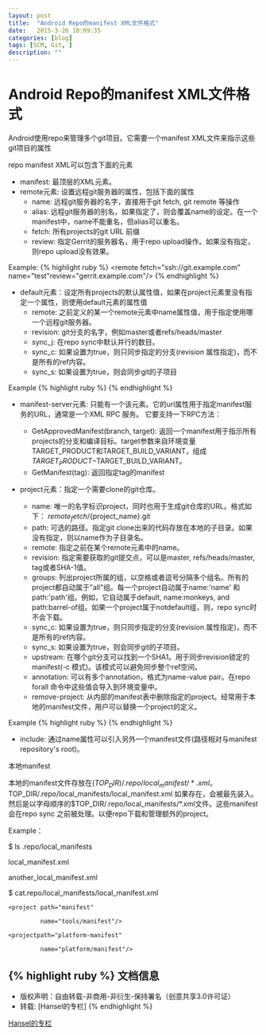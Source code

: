 ```yaml
---
layout: post
title:  "Android Repo的manifest XML文件格式"
date:   2015-3-26 10:09:35
categories: [blog]
tags: [SCM, Git, ]
description: ""
---
```


# Android Repo的manifest XML文件格式

Android使用repo来管理多个git项目。它需要一个manifest  XML文件来指示这些git项目的属性

repo manifest XML可以包含下面的元素

+ manifest: 最顶层的XML元素。
+ remote元素: 设置远程git服务器的属性，包括下面的属性
	* name: 远程git服务器的名字，直接用于git fetch, git remote 等操作
	* alias: 远程git服务器的别名，如果指定了，则会覆盖name的设定。在一个manifest中，name不能重名，但alias可以重名。
	* fetch: 所有projects的git URL 前缀
	* review: 指定Gerrit的服务器名，用于repo upload操作。如果没有指定，则repo upload没有效果。

Example:
{% highlight ruby %}
<remote fetch="ssh://git.example.com" name="test"review="gerrit.example.com"/>
{% endhighlight %}

+ default元素：设定所有projects的默认属性值，如果在project元素里没有指定一个属性，则使用default元素的属性值
	* remote: 之前定义的某一个remote元素中name属性值，用于指定使用哪一个远程git服务器。
	* revision: git分支的名字，例如master或者refs/heads/master
	* sync_j: 在repo sync中默认并行的数目。
	* sync_c: 如果设置为true，则只同步指定的分支(revision 属性指定)，而不是所有的ref内容。
	* sync_s: 如果设置为true，则会同步git的子项目

Example
{% highlight ruby %}
<default remote="main" revision="platform/main"/>
{% endhighlight %}

+ manifest-server元素: 只能有一个该元素。它的url属性用于指定manifest服务的URL，通常是一个XML RPC 服务。
它要支持一下RPC方法：
	* GetApprovedManifest(branch, target): 返回一个manifest用于指示所有projects的分支和编译目标。target参数来自环境变量TARGET_PRODUCT和TARGET_BUILD_VARIANT，组成$TARGET_PRODUCT-$TARGET_BUILD_VARIANT。
	* GetManifest(tag):  返回指定tag的manifest

+ project元素：指定一个需要clone的git仓库。
	* name: 唯一的名字标识project，同时也用于生成git仓库的URL。格式如下：
            ${remote_fetch}/${project_name}.git
	* path: 可选的路径。指定git clone出来的代码存放在本地的子目录。如果没有指定，则以name作为子目录名。
	* remote: 指定之前在某个remote元素中的name。
	* revision: 指定需要获取的git提交点，可以是master, refs/heads/master, tag或者SHA-1值。
	* groups: 列出project所属的组，以空格或者逗号分隔多个组名。所有的project都自动属于"all"组。每一个project自动属于name:'name' 和path:'path'组。例如<project name="monkeys" path="barrel-of"/>，它自动属于default, name:monkeys, and path:barrel-of组。如果一个project属于notdefault组，则，repo sync时不会下载。
	* sync_c: 如果设置为true，则只同步指定的分支(revision 属性指定)，而不是所有的ref内容。
	* sync_s: 如果设置为true，则会同步git的子项目。
	* upstream: 在哪个git分支可以找到一个SHA1。用于同步revision锁定的manifest(-c 模式)。该模式可以避免同步整个ref空间。
	* annotation: 可以有多个annotation，格式为name-value pair。在repo forall 命令中这些值会导入到环境变量中。
	* remove-project: 从内部的manifest表中删除指定的project。经常用于本地的manifest文件，用户可以替换一个project的定义。

Example
{% highlight ruby %}
<project groups="aosp" path="device/driver/armv7" revision="600aab270ce712b62b268055737cabcded59bf04"/>
{% endhighlight %}

+ include: 通过name属性可以引入另外一个manifest文件(路径相对与manifest repository's root)。

本地manifest

本地的manifest文件存放在$(TOP_DIR)/.repo/local_manifest/*.xml。$TOP_DIR/.repo/local_manifests/local_manifest.xml
如果存在，会被最先装入。然后是以字母顺序的$TOP_DIR/.repo/local_manifests/*.xml文件。这些manifest会在repo sync
之前被处理。以便repo下载和管理额外的project。

 

Example：

  $ ls .repo/local_manifests

  local_manifest.xml

  another_local_manifest.xml

 

  $ cat.repo/local_manifests/local_manifest.xml

  <?xml version="1.0"encoding="UTF-8"?>

  <manifest>

    <project path="manifest"

             name="tools/manifest"/>

    <projectpath="platform-manifest"

             name="platform/manifest"/>

  </manifest>





{% highlight ruby %}
文档信息
--------------
* 版权声明：自由转载-非商用-非衍生-保持署名（创意共享3.0许可证）
* 转载: [Hansel的专栏]
{% endhighlight %}


[Hansel的专栏](http://blog.csdn.net/hansel/article/details/9798189)

[jekyll]:      http://jekyllrb.com
[jekyll-gh]:   https://github.com/jekyll/jekyll
[jekyll-help]: https://github.com/jekyll/jekyll-help
